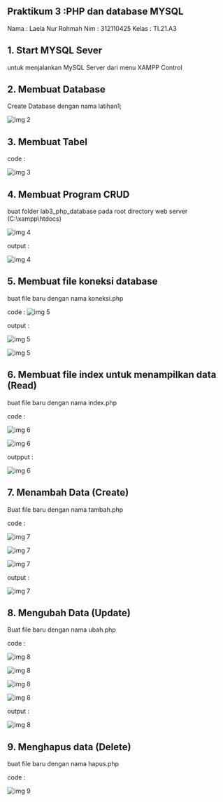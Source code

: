 ## Praktikum 3 :PHP dan database MYSQL
Nama : Laela Nur Rohmah
Nim : 312110425
Kelas : TI.21.A3

## 1. Start MYSQL Sever
untuk menjalankan MySQL Server dari menu XAMPP Control

## 2. Membuat Database
Create Database dengan nama latihan1;

![img 2](img3/1.png)

## 3. Membuat Tabel
code :

![img 3](img3/2.png)

## 4. Membuat Program CRUD
buat folder lab3_php_database pada root directory web server (C:\xampp\htdocs)

![img 4](img3/6.png)

output :

![img 4](img3/7.png)

## 5. Membuat file koneksi database
buat file baru dengan nama koneksi.php

code :
![img 5](img3/koneksi.jpg)

output :

![img 5](img3/9.png)

![img 5](img3/10.png)

## 6. Membuat file index untuk menampilkan data (Read)
buat file baru dengan nama index.php

code :

![img 6](img3/index1.jpg)

![img 6](img3/index2.jpg)

outpput :

![img 6](img3/output_index.jpg)

## 7. Menambah Data (Create)
Buat file baru dengan nama tambah.php

code :

![img 7](img3/tambah1.jpg)

![img 7](img3/tambah2.jpg)

![img 7](img3/tambah3.jpg)

output :

![img 7](img3/contoh_tambah.jpg)

## 8. Mengubah Data (Update)
Buat file baru dengan nama ubah.php

code :

![img 8](img3/ubah1.jpg)

![img 8](img3/ubah2.jpg)

![img 8](img3/ubah3.jpg)

![img 8](img3/ubah4.jpg)

output :

![img 8](img3/output_ubah.jpg)

## 9. Menghapus data (Delete)
buat file baru dengan nama hapus.php

code :

![img 9](img3/hapus.jpg)